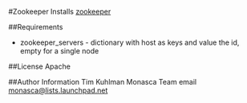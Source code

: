 #Zookeeper
Installs [zookeeper](http://zookeeper.apache.org/)

##Requirements
- zookeeper_servers - dictionary with host as keys and value the id, empty for a single node

##License
Apache

##Author Information
Tim Kuhlman
Monasca Team email monasca@lists.launchpad.net
